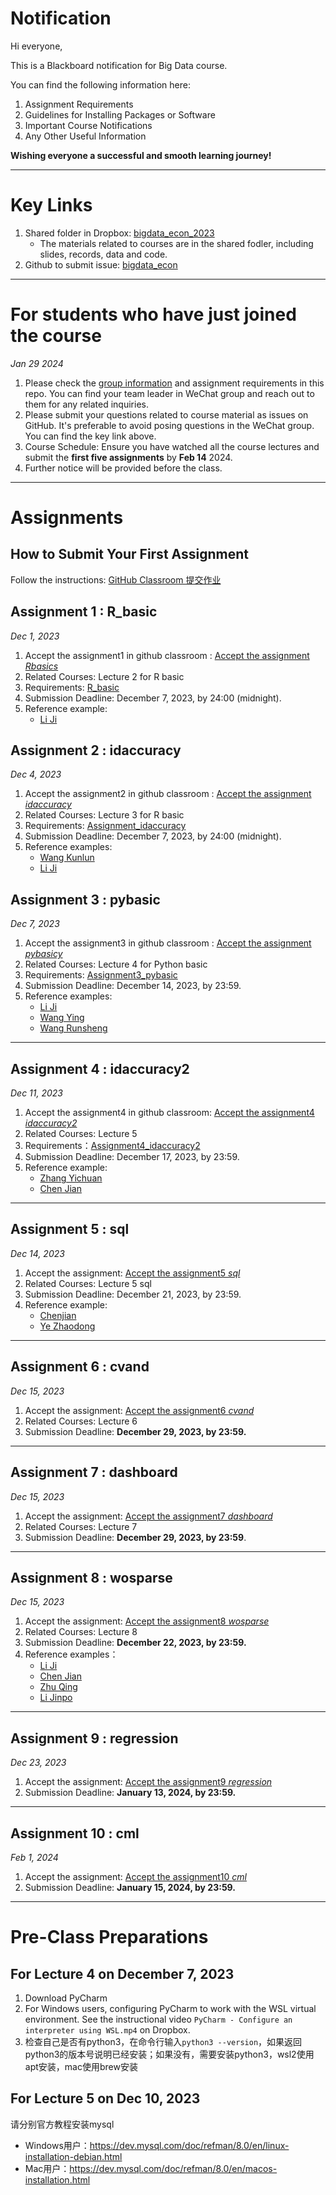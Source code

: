# Notification

Hi everyone,

This is a Blackboard notification for Big Data course.

You can find the following information here:

1. Assignment Requirements
2. Guidelines for Installing Packages or Software
3. Important Course Notifications
4. Any Other Useful Information

**Wishing everyone a successful and smooth learning journey!**

---
# Key Links
1. Shared folder in Dropbox: [bigdata_econ_2023](https://www.dropbox.com/scl/fo/iisbx4sf51n5nmwhclx56/h)
   - The materials related to courses are in the shared fodler, including slides, records, data and code.
2. Github to submit issue: [bigdata_econ](https://github.com/DongboShi/bigdata_econ/issues)

---

# For students who have just joined the course
_Jan 29 2024_

1. Please check the [group information](https://github.com/econ-innovation/Notification/blob/main/GroupInformation.md) and assignment requirements in this repo. You can find your team leader in WeChat group and reach out to them for any related inquiries.
2. Please submit your questions related to course material as issues on GitHub. It's preferable to avoid posing questions in the WeChat group. You can find the key link above.
3. Course Schedule: Ensure you have watched all the course lectures and submit the **first five assignments** by **Feb 14** 2024.
4. Further notice will be provided before the class.
---

# Assignments
## How to Submit Your First Assignment
Follow the instructions: [GitHub Classroom 提交作业](https://github.com/econ-innovation/Notification/blob/fb90dc77974a7815cc278acdd07b86238aa75e3a/github%20classrom%E6%8F%90%E4%BA%A4%E4%BD%9C%E4%B8%9A.md)


## Assignment 1 : R_basic
_Dec 1, 2023_
1. Accept the assignment1 in github classroom : [Accept the assignment _Rbasics_](https://classroom.github.com/a/OA7YVt1Y)
2. Related Courses: Lecture 2 for R basic
3. Requirements: [R_basic](https://github.com/econ-innovation/Notification/blob/fb90dc77974a7815cc278acdd07b86238aa75e3a/Assignment1_rbasic.md)
4. Submission Deadline: December 7, 2023, by 24:00 (midnight).
5. Reference example:
   - [Li Ji](https://github.com/econ-innovation/rbasics-SkyeJi.git)

## Assignment 2 : idaccuracy
_Dec 4, 2023_
1. Accept the assignment2 in github classroom : [Accept the assignment _idaccuracy_](https://classroom.github.com/a/ofOPnAx0)
2. Related Courses: Lecture 3 for R basic
3. Requirements: [Assignment_idaccuracy](https://github.com/econ-innovation/Notification/blob/fb90dc77974a7815cc278acdd07b86238aa75e3a/Assignment2_idaccuracy.md)
4. Submission Deadline: December 7, 2023, by 24:00 (midnight).
5. Reference examples:
   - [Wang Kunlun](https://github.com/econ-innovation/idaccuracy-Kunlun0513.git)
   - [Li Ji](https://github.com/econ-innovation/idaccuracy-SkyeJi.git)

## Assignment 3 : pybasic
_Dec 7, 2023_
1. Accept the assignment3 in github classroom : [Accept the assignment _pybasicy_](https://classroom.github.com/a/IaR6laBH)
2. Related Courses: Lecture 4 for Python basic
3. Requirements: [Assignment3_pybasic](https://github.com/econ-innovation/Notification/blob/a25aa88fde20a62fb2c939559d063d3b24d9089a/Assignment3_pybasic.md)
4. Submission Deadline: December 14, 2023, by 23:59.
5. Reference examples:
   - [Li Ji](https://github.com/econ-innovation/pybasic-SkyeJi.git)
   - [Wang Ying](https://github.com/econ-innovation/pybasic-yingwang1023.git)
   - [Wang Runsheng](https://github.com/econ-innovation/pybasic-Runsheng-Wang.git)
---

## Assignment 4 : idaccuracy2
_Dec 11, 2023_
1. Accept the assignment4 in github classroom:  [Accept the assignment4 _idaccuracy2_](https://classroom.github.com/a/wmyKvGb0)
2. Related Courses: Lecture 5
3. Requirements：[Assignment4_idaccuracy2](https://github.com/econ-innovation/Notification/blob/cef93af7795fa1d966595b806ce083eb8d1099d2/Assignment4_idaccuracy2.md)
4. Submission Deadline: December 17, 2023, by 23:59.
5. Reference example:
   - [Zhang Yichuan](https://github.com/econ-innovation/idaccuracy2-zhangych236.git)
   - [Chen Jian](https://github.com/econ-innovation/idaccuracy2-chenjiancqu.git)

---
## Assignment 5 : sql
_Dec 14, 2023_
1. Accept the assignment:  [Accept the assignment5 _sql_](https://classroom.github.com/a/tXylLcbU)
2. Related Courses: Lecture 5 sql
3. Submission Deadline: December 21, 2023, by 23:59.
4. Reference example:
   - [Chenjian](https://github.com/econ-innovation/a5-sql-chenjiancqu.git)
   - [Ye Zhaodong](https://github.com/econ-innovation/a5-sql-linyanbruce.git)
---

## Assignment 6 : cvand
_Dec 15, 2023_
1. Accept the assignment:  [Accept the assignment6 _cvand_](https://classroom.github.com/a/boRGmXHL)
2. Related Courses: Lecture 6
3. Submission Deadline: **December 29, 2023, by 23:59.**
---
## Assignment 7 : dashboard
_Dec 15, 2023_
1. Accept the assignment:  [Accept the assignment7 _dashboard_](https://classroom.github.com/a/UA7Z9ecT)
2. Related Courses: Lecture 7 
3.  Submission Deadline: **December 29, 2023, by 23:59**.
---
## Assignment 8 : wosparse
_Dec 15, 2023_
1. Accept the assignment:  [Accept the assignment8 _wosparse_](https://classroom.github.com/a/Mk0pzviB)
2. Related Courses: Lecture 8 
3. Submission Deadline: **December 22, 2023, by 23:59.**
4. Reference examples：
   - [Li Ji](https://github.com/econ-innovation/a8-wosparse-SkyeJi.git)
   - [Chen Jian](https://github.com/econ-innovation/a8-wosparse-chenjiancqu.git)
   - [Zhu Qing](https://github.com/econ-innovation/a8-wosparse-Qingzhu12138.git)
   - [Li Jinpo](https://github.com/econ-innovation/a8-wosparse-Jinpoli.git)
---
## Assignment 9 : regression
_Dec 23, 2023_
1. Accept the assignment:  [Accept the assignment9 _regression_](https://classroom.github.com/a/GlWk-Vu4)
2. Submission Deadline: **January 13, 2024, by 23:59.**
---
## Assignment 10 : cml
_Feb 1, 2024_
1. Accept the assignment:  [Accept the assignment10 _cml_](https://classroom.github.com/a/s21HnKWV)
2. Submission Deadline: **January 15, 2024, by 23:59.**

---


# Pre-Class Preparations
## For Lecture 4 on December 7, 2023
1. Download PyCharm
2. For Windows users, configuring PyCharm to work with the WSL virtual environment. See the instructional video `PyCharm - Configure an interpreter using WSL.mp4` on Dropbox.
3. 检查自己是否有python3，在命令行输入`python3 --version`，如果返回python3的版本号说明已经安装；如果没有，需要安装python3，wsl2使用apt安装，mac使用brew安装

## For Lecture 5 on Dec 10, 2023
请分别官方教程安装mysql
- Windows用户：https://dev.mysql.com/doc/refman/8.0/en/linux-installation-debian.html
- Mac用户：https://dev.mysql.com/doc/refman/8.0/en/macos-installation.html
